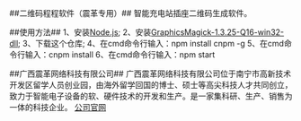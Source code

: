 ##二维码程程软件（震革专用）##
智能充电站插座二维码生成软件。

##使用方法##
1、安装[Node.js](http://nodejs.cn/);
2、安装[GraphicsMagick-1.3.25-Q16-win32-dll](http://www.graphicsmagick.org/);
3、下载这个仓库;
4、在cmd命令行输入：npm install cnpm -g
5、在cmd命令行输入：cnpm install
6、在cmd命令行输入：npm start

##广西震革网络科技有限公司##
广西震革网络科技有限公司位于南宁市高新技术开发区留学人员创业园，由海外留学回国的博士、硕士等高尖科技人才共同创立，致力于智能电子设备的软、硬件技术的开发和生产。是一家集科研、生产、销售为一体的科技企业。
[公司官网](http://www.gxzhenge.com/)
